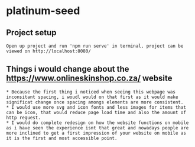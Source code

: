 # platinum-seed

## Project setup

```
Open up project and run 'npm run serve' in terminal, project can be viewed on http://localhost:8080/
```

## Things i would change about the https://www.onlineskinshop.co.za/ website

```
* Because the first thing i noticed when seeing this webpage was inconsitant spacing, i woudl would on that first as it would make significat change once spacing amongs elements are more consistent.
* I would use more svg and icon fonts and less images for items that can be icon, that would reduce page load time and also the amount of http request.
* I would do complete redesign on how the website functions on mobile as i have seen the experience isnt that great and nowadays people are more inclined to get a first impression of your website on mobile as it is the first and most accessible point.
```
